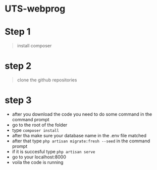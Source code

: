 # UTS-webprog

# Step 1
> install composer

# step 2
> clone the github repositories

# step 3
- after you download the code you need to do some command in the command prompt
- go to the root of the folder
- type `composer install`
- after tha make sure your database name in the .env file matched
- after that type `php artisan migrate:fresh --seed` in the command prompt
- if it is succesful type `php artisan serve`
- go to your localhost:8000
- voila the code is running
